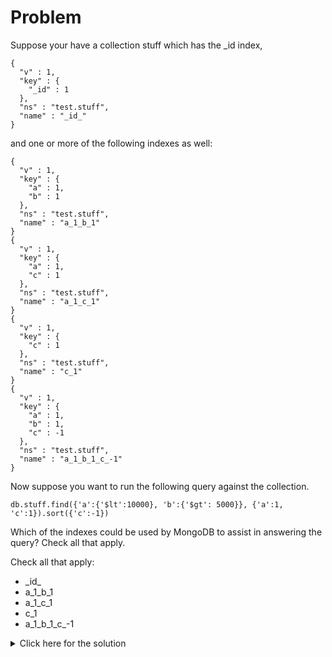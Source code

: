 # Problem
Suppose your have a collection stuff which has the _id index,

    {
      "v" : 1,
      "key" : {
        "_id" : 1
      },
      "ns" : "test.stuff",
      "name" : "_id_"
    }

and one or more of the following indexes as well:
    
    {
      "v" : 1,
      "key" : {
        "a" : 1,
        "b" : 1
      },
      "ns" : "test.stuff",
      "name" : "a_1_b_1"
    }
    {
      "v" : 1,
      "key" : {
        "a" : 1,
        "c" : 1
      },
      "ns" : "test.stuff",
      "name" : "a_1_c_1"
    }
    {
      "v" : 1,
      "key" : {
        "c" : 1
      },
      "ns" : "test.stuff",
      "name" : "c_1"
    }
    {
      "v" : 1,
      "key" : {
        "a" : 1,
        "b" : 1,
        "c" : -1
      },
      "ns" : "test.stuff",
      "name" : "a_1_b_1_c_-1"
    }

Now suppose you want to run the following query against the collection.

    db.stuff.find({'a':{'$lt':10000}, 'b':{'$gt': 5000}}, {'a':1, 'c':1}).sort({'c':-1})

Which of the indexes could be used by MongoDB to assist in answering the query? Check all that apply.

Check all that apply:
 - \_id_
 - a_1_b_1
 - a_1_c_1
 - c_1
 - a_1_b_1_c_-1
 
<details>
  <summary>Click here for the solution</summary>
    <ul>
      <li>a_1_b_1</li>
      <li>a_1_c_1</li>
      <li>c_1</li>
      <li>a_1_b_1_c_-1</li>
	</ul>
</details>
